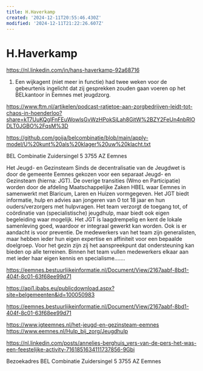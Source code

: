```yaml
---
title: H.Haverkamp
created: '2024-12-11T20:55:46.430Z'
modified: '2024-12-11T21:22:26.607Z'
---
```


# H.Haverkamp 

https://nl.linkedin.com/in/hans-haverkamp-92a68716

1. Een wijkagent (niet meer in functie) had twee weken voor de gebeurtenis ingelicht dat zij gesprekken zouden gaan voeren op het BELkantoor in Eemnes met jeugdzorg. 

https://www.ftm.nl/artikelen/podcast-ratjetoe-aan-zorgbedrijven-leidt-tot-chaos-in-hoenderloo?share=kT7UuKQgIFnFEuWowlsGvWzHPokSjLah8GitW%2BZY2FeUn4nbRlODLT0JGBO%2FqsM%3D

https://github.com/goija/belcombinatie/blob/main/apply-model/U%20kunt%20als%20klager%20uw%20klacht.txt

BEL Combinatie
Zuidersingel 5
3755 AZ Eemnes

Het Jeugd- en Gezinsteam
Sinds de decentralisatie van de Jeugdwet is door de gemeente Eemnes gekozen voor een
separaat Jeugd- en Gezinsteam (hierna: JGT). De overige transities (Wmo en Participatie)
worden door de afdeling Maatschappelijke Zaken HBEL waar Eemnes in samenwerkt met
Blaricum, Laren en Huizen vormgegeven. Het JGT biedt informatie, hulp en advies aan
jongeren van 0 tot 18 jaar en hun ouders/verzorgers met hulpvragen. Het team verzorgt de
toegang tot, of coördinatie van (specialistische) jeugdhulp, maar biedt ook eigen begeleiding
waar mogelijk. Het JGT is laagdrempelig en kent de lokale samenleving goed, waardoor er
integraal gewerkt kan worden. Ook is er aandacht is voor preventie. De medewerkers van het
team zijn generalisten, maar hebben ieder hun eigen expertise en affiniteit voor een bepaalde
doelgroep. Voor het gezin zijn zij het aanspreekpunt dat ondersteuning kan bieden op alle
terreinen. Binnen het team vullen medewerkers elkaar aan met ieder haar eigen kennis en
specialisme.......

https://eemnes.bestuurlijkeinformatie.nl/Document/View/2167aabf-8bd1-404f-8c01-63f68ee99d71

https://api1.ibabs.eu/publicdownload.aspx?site=belgemeenten&id=100050983

https://eemnes.bestuurlijkeinformatie.nl/Document/View/2167aabf-8bd1-404f-8c01-63f68ee99d71

https://www.jgteemnes.nl/het-jeugd-en-gezinsteam-eemnes
https://www.eemnes.nl/Hulp_bij_zorg/Jeugdhulp

https://nl.linkedin.com/posts/annelies-berghuis_vers-van-de-pers-het-was-een-feestelijke-activity-7161851634111737856-9Gbi

Bezoekadres BEL Combinatie
Zuidersingel 5
3755 AZ Eemnes

